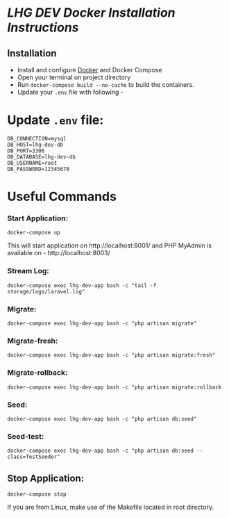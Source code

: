 # _LHG DEV Docker Installation Instructions_

## Installation 

- Install and configure [Docker](https://docs.docker.com/) and Docker Compose 
- Open your terminal on project directory 
- Run `` docker-compose build --no-cache `` to build the containers.  
- Update your `.env` file with following - 
# Update ``.env`` file:
	DB_CONNECTION=mysql
    DB_HOST=lhg-dev-db
    DB_PORT=3306
    DB_DATABASE=lhg-dev-db
    DB_USERNAME=root
    DB_PASSWORD=12345678

# Useful Commands

### Start Application:
``docker-compose up``

This will start application on http://localhost:8001/ and PHP MyAdmin is available on - http://localhost:8003/

### Stream Log:
``docker-compose exec lhg-dev-app bash -c "tail -f storage/logs/laravel.log"``

### Migrate:
``docker-compose exec lhg-dev-app bash -c "php artisan migrate"``

### Migrate-fresh:
``docker-compose exec lhg-dev-app bash -c "php artisan migrate:fresh"``

### Migrate-rollback:
``docker-compose exec lhg-dev-app bash -c "php artisan migrate:rollback``

### Seed:
``docker-compose exec lhg-dev-app bash -c "php artisan db:seed"``

### Seed-test:
``docker-compose exec lhg-dev-app bash -c "php artisan db:seed --class=TestSeeder"``

## Stop Application:
``docker-compose stop``  

If you are from Linux, make use of the Makefile located in root directory. 

